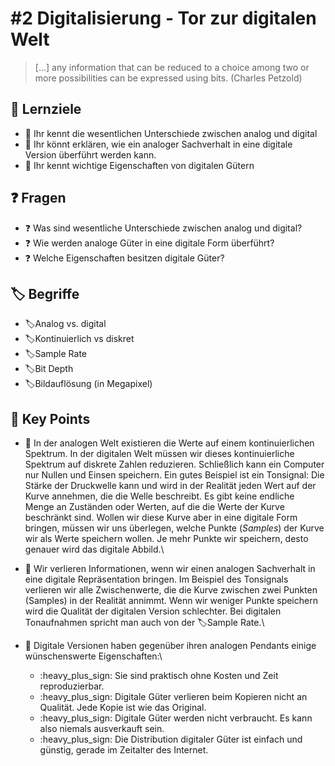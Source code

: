 # #2 Digitalisierung - Tor zur digitalen Welt

> \[...] any information that can be reduced to a choice among two or more possibilities can be expressed using bits. (Charles Petzold)

## :dart: Lernziele

* :dart: Ihr kennt die wesentlichen Unterschiede zwischen analog und digital
* :dart: Ihr könnt erklären, wie ein analoger Sachverhalt in eine digitale Version überführt werden kann.
* :dart: Ihr kennt wichtige Eigenschaften von digitalen Gütern

## :question: Fragen&#x20;

* :question: Was sind wesentliche Unterschiede zwischen analog und digital?
* :question: Wie werden analoge Güter in eine digitale Form überführt?
* :question: Welche Eigenschaften besitzen digitale Güter?

## :label: Begriffe

* :label:Analog vs. digital
* :label:Kontinuierlich vs diskret
* :label:Sample Rate
* :label:Bit Depth
* :label:Bildauflösung (in Megapixel)

## :key: Key Points

* :key: In der analogen Welt existieren die Werte auf einem kontinuierlichen Spektrum. In der digitalen Welt müssen wir dieses kontinuierliche Spektrum auf diskrete Zahlen reduzieren. Schließlich kann ein  Computer nur Nullen und Einsen speichern. Ein gutes Beispiel ist ein Tonsignal: Die Stärke der Druckwelle kann und wird in der Realität jeden Wert auf der Kurve annehmen, die die Welle beschreibt. Es gibt keine endliche Menge an Zuständen oder Werten, auf die die Werte der Kurve beschränkt sind. Wollen wir diese Kurve aber in eine digitale Form bringen, müssen wir uns überlegen, welche Punkte (_Samples_) der Kurve wir als Werte speichern wollen. Je mehr Punkte wir speichern, desto genauer wird das digitale Abbild.\

* :key: Wir verlieren Informationen, wenn wir einen analogen Sachverhalt in eine digitale Repräsentation bringen. Im Beispiel des Tonsignals verlieren wir alle Zwischenwerte, die die Kurve zwischen zwei Punkten (Samples) in der Realität annimmt. Wenn wir weniger Punkte speichern wird die Qualität der digitalen Version schlechter. Bei digitalen Tonaufnahmen spricht man auch von der :label:Sample Rate.\

* :key: Digitale Versionen haben gegenüber ihren analogen Pendants einige wünschenswerte Eigenschaften:\

  * :heavy\_plus\_sign: Sie sind praktisch ohne Kosten und Zeit reproduzierbar.
  * :heavy\_plus\_sign: Digitale Güter verlieren beim Kopieren nicht an Qualität. Jede Kopie ist wie das Original.
  * :heavy\_plus\_sign: Digitale Güter werden nicht verbraucht. Es kann also niemals ausverkauft sein.
  * :heavy\_plus\_sign: Die Distribution digitaler Güter ist einfach und günstig, gerade im Zeitalter des Internet.
